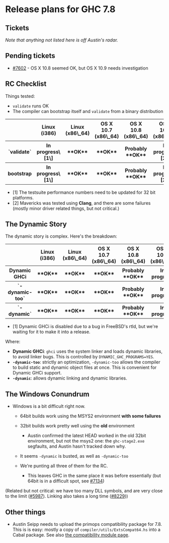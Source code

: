 # Release plans for GHC 7.8


## Tickets



*Note that anything not listed here is off Austin's radar.*


## Pending tickets


- [\#7602](https://gitlab.staging.haskell.org/ghc/ghc/issues/7602) - OS X 10.8 seemed OK, but OS X 10.9 needs investigation

## RC Checklist



Things tested:


- `validate` runs OK
- The compiler can bootstrap itself and `validate` from a binary distribution

<table><tr><th>          </th>
<th>Linux (i386)</th>
<th>Linux (x86\_64)</th>
<th>OS X 10.7 (x86\_64)</th>
<th>OS X 10.8 (x86\_64)</th>
<th>OS X 10.9 (x86\_64)</th>
<th>Windows i386</th>
<th>Windows x86\_64
</th></tr>
<tr><th>`validate`</th>
<th>In progress\[1\]</th>
<th>**OK**</th>
<th>**OK**</th>
<th>Probably **OK**</th>
<th>In progress\[2\]</th>
<th>**OK**\[1\]</th>
<th>**OK**\[1\]
</th></tr>
<tr><th>bootstrap </th>
<th>In progress\[1\]</th>
<th>**OK**</th>
<th>**OK**</th>
<th>Probably **OK**</th>
<th>In progress\[2\]</th>
<th>**OK**\[1\]</th>
<th>**OK**\[1\]
</th></tr></table>


- \[1\] The testsuite performance numbers need to be updated for 32 bit platforms.
- \[2\] Mavericks was tested using **Clang**, and there are some failures (mostly minor driver related things, but not critical.)

## The Dynamic Story



The dynamic story is complex. Here's the breakdown:


<table><tr><th>              </th>
<th>Linux (i386)</th>
<th>Linux (x86\_64)</th>
<th>OS X 10.7 (x86\_64)</th>
<th>OS X 10.8 (x86\_64)</th>
<th>OS X 10.9 (x86\_64)</th>
<th>Windows i386</th>
<th>Windows x86\_64</th>
<th>FreeBSD
</th></tr>
<tr><th>Dynamic GHCi  </th>
<th>**OK**</th>
<th>**OK**</th>
<th>**OK**</th>
<th>Probably **OK**</th>
<th>In progress</th>
<th>**NO**</th>
<th>**NO**</th>
<th>**NO**\[1\]
</th></tr>
<tr><th>`-dynamic-too`</th>
<th>**OK**</th>
<th>**OK**</th>
<th>**OK**</th>
<th>Probably **OK**</th>
<th>In progress</th>
<th>**NO**</th>
<th>**NO**</th>
<th>**OK**
</th></tr>
<tr><th>`-dynamic`    </th>
<th>**OK**</th>
<th>**OK**</th>
<th>**OK**</th>
<th>Probably **OK**</th>
<th>In progress</th>
<th>**NO**</th>
<th>**NO**</th>
<th>**OK**
</th></tr></table>


- \[1\] Dynamic GHCi is disabled due to a bug in FreeBSD's rtld, but we're waiting for it to make it into a release.


Where:


- **Dynamic GHCi**: `ghci` uses the system linker and loads dynamic libraries, to avoid linker bugs. This is controlled by `DYNAMIC_GHC_PROGRAMS=YES`.
- **`-dynamic-too`**: strictly an optimization, `-dynamic-too` allows the compiler to build static and dynamic object files at once. This is convenient for Dynamic GHCi support.
- **`-dynamic`**: allows dynamic linking and dynamic libraries.

## The Windows Conundrum


- Windows is a bit difficult right now.

  - 64bit builds work using the MSYS2 environment **with some failures**
  - 32bit builds work pretty well using the **old** environment

    - Austin confirmed the latest HEAD worked in the old 32bit environment, but not the msys2 one: the `ghc-stage2.exe` segfaults, and Austin hasn't tracked down why.
  - It seems `-dynamic` is busted, as well as `-dynamic-too`
  - We're punting all three of them for the RC.

    - This leaves GHC in the same place it was before essentially (but 64bit is in a difficult spot, see [\#7134](https://gitlab.staging.haskell.org/ghc/ghc/issues/7134))


(Related but not critical: we have too many DLL symbols, and are very close to the limit ([\#5987](https://gitlab.staging.haskell.org/ghc/ghc/issues/5987)). Linking also takes a long time ([\#8229](https://gitlab.staging.haskell.org/ghc/ghc/issues/8229)))


## Other things


- Austin Seipp needs to upload the primops compatibility package for 7.8. This is is easy: mostly a copy of `compiler/utils/ExtsCompat64.hs` into a Cabal package. See also [
  the compatibility module page](http://www.haskell.org/haskellwiki/Compatibility_Modules).
